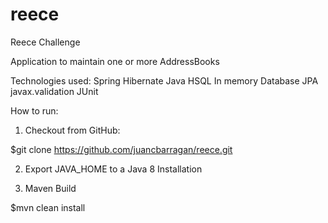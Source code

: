 # reece
Reece Challenge

Application to maintain one or more AddressBooks

Technologies used:
Spring
Hibernate
Java
HSQL In memory Database
JPA
javax.validation
JUnit

How to run:

1. Checkout from GitHub:

$git clone https://github.com/juancbarragan/reece.git

2. Export JAVA_HOME to a Java 8 Installation

3. Maven Build

$mvn clean install
